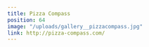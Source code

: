 ```yaml
---
title: Pizza Compass
position: 64
image: "/uploads/gallery__pizzacompass.jpg"
link: http://pizza-compass.com/
---
```



